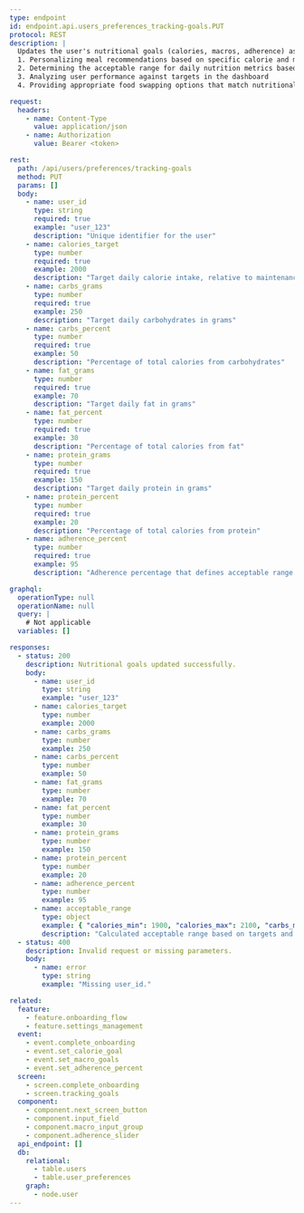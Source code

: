 ```yaml
---
type: endpoint
id: endpoint.api.users_preferences_tracking-goals.PUT
protocol: REST
description: |
  Updates the user's nutritional goals (calories, macros, adherence) as part of onboarding or settings management. This data is essential for:
  1. Personalizing meal recommendations based on specific calorie and macro targets
  2. Determining the acceptable range for daily nutrition metrics based on adherence settings
  3. Analyzing user performance against targets in the dashboard
  4. Providing appropriate food swapping options that match nutritional goals

request:
  headers:
    - name: Content-Type
      value: application/json
    - name: Authorization
      value: Bearer <token>

rest:
  path: /api/users/preferences/tracking-goals
  method: PUT
  params: []
  body:
    - name: user_id
      type: string
      required: true
      example: "user_123"
      description: "Unique identifier for the user"
    - name: calories_target
      type: number
      required: true
      example: 2000
      description: "Target daily calorie intake, relative to maintenance level"
    - name: carbs_grams
      type: number
      required: true
      example: 250
      description: "Target daily carbohydrates in grams"
    - name: carbs_percent
      type: number
      required: true
      example: 50
      description: "Percentage of total calories from carbohydrates"
    - name: fat_grams
      type: number
      required: true
      example: 70
      description: "Target daily fat in grams"
    - name: fat_percent
      type: number
      required: true
      example: 30
      description: "Percentage of total calories from fat"
    - name: protein_grams
      type: number
      required: true
      example: 150
      description: "Target daily protein in grams"
    - name: protein_percent
      type: number
      required: true
      example: 20
      description: "Percentage of total calories from protein"
    - name: adherence_percent
      type: number
      required: true
      example: 95
      description: "Adherence percentage that defines acceptable range around targets"

graphql:
  operationType: null
  operationName: null
  query: |
    # Not applicable
  variables: []

responses:
  - status: 200
    description: Nutritional goals updated successfully.
    body:
      - name: user_id
        type: string
        example: "user_123"
      - name: calories_target
        type: number
        example: 2000
      - name: carbs_grams
        type: number
        example: 250
      - name: carbs_percent
        type: number
        example: 50
      - name: fat_grams
        type: number
        example: 70
      - name: fat_percent
        type: number
        example: 30
      - name: protein_grams
        type: number
        example: 150
      - name: protein_percent
        type: number
        example: 20
      - name: adherence_percent
        type: number
        example: 95
      - name: acceptable_range
        type: object
        example: { "calories_min": 1900, "calories_max": 2100, "carbs_min": 238, "carbs_max": 263, "fat_min": 67, "fat_max": 74, "protein_min": 143, "protein_max": 158 }
        description: "Calculated acceptable range based on targets and adherence percentage"
  - status: 400
    description: Invalid request or missing parameters.
    body:
      - name: error
        type: string
        example: "Missing user_id."

related:
  feature:
    - feature.onboarding_flow
    - feature.settings_management
  event:
    - event.complete_onboarding
    - event.set_calorie_goal
    - event.set_macro_goals
    - event.set_adherence_percent
  screen:
    - screen.complete_onboarding
    - screen.tracking_goals
  component:
    - component.next_screen_button
    - component.input_field
    - component.macro_input_group
    - component.adherence_slider
  api_endpoint: []
  db:
    relational:
      - table.users
      - table.user_preferences
    graph:
      - node.user
---
```


